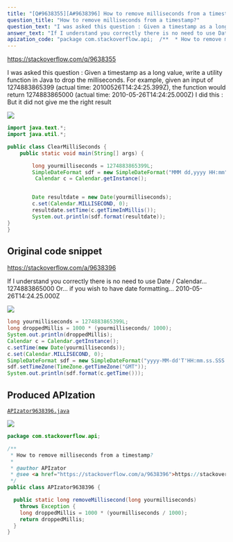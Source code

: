 ```yaml
---
title: "[Q#9638355][A#9638396] How to remove milliseconds from a timestamp?"
question_title: "How to remove milliseconds from a timestamp?"
question_text: "I was asked this question : Given a timestamp as a long value, write a utility function in Java to drop the milliseconds. For example, given an input of 1274883865399 (actual time: 20100526T14:24:25.399Z), the function would return 1274883865000 (actual time: 2010-05-26T14:24:25.000Z) I did this : But it did not give me the right result"
answer_text: "If I understand you correctly there is no need to use Date / Calendar... 1274883865000 Or... if you wish to have date formatting... 2010-05-26T14:24.25.000Z"
apization_code: "package com.stackoverflow.api;  /**  * How to remove milliseconds from a timestamp?  *  * @author APIzator  * @see <a href=\"https://stackoverflow.com/a/9638396\">https://stackoverflow.com/a/9638396</a>  */ public class APIzator9638396 {    public static long removeMillisecond(long yourmilliseconds)     throws Exception {     long droppedMillis = 1000 * (yourmilliseconds / 1000);     return droppedMillis;   } }"
---
```


https://stackoverflow.com/q/9638355

I was asked this question :
Given a timestamp as a long value, write a utility function in Java to drop the milliseconds.
For example, given an input of 1274883865399 (actual time: 20100526T14:24:25.399Z), the
function would return 1274883865000 (actual time: 2010-05-26T14:24:25.000Z)
I did this :
But it did not give me the right result


<div class="code-logo"><img src="/stackoverflow.png" /></div>

```java
import java.text.*;
import java.util.*;

public class ClearMilliSeconds {
    public static void main(String[] args) {   

        long yourmilliseconds = 1274883865399L;
        SimpleDateFormat sdf = new SimpleDateFormat("MMM dd,yyyy HH:mm");
         Calendar c = Calendar.getInstance();


        Date resultdate = new Date(yourmilliseconds);
        c.set(Calendar.MILLISECOND, 0);
        resultdate.setTime(c.getTimeInMillis());
        System.out.println(sdf.format(resultdate)); 
}
}
```


## Original code snippet

https://stackoverflow.com/a/9638396

If I understand you correctly there is no need to use Date / Calendar...
1274883865000
Or... if you wish to have date formatting...
2010-05-26T14:24.25.000Z

<div class="code-logo"><img src="/stackoverflow.png" /></div>

```java
long yourmilliseconds = 1274883865399L;
long droppedMillis = 1000 * (yourmilliseconds/ 1000);    
System.out.println(droppedMillis);
Calendar c = Calendar.getInstance();
c.setTime(new Date(yourmilliseconds));
c.set(Calendar.MILLISECOND, 0);
SimpleDateFormat sdf = new SimpleDateFormat("yyyy-MM-dd'T'HH:mm.ss.SSS'Z'");
sdf.setTimeZone(TimeZone.getTimeZone("GMT"));
System.out.println(sdf.format(c.getTime()));
```

## Produced APIzation

[`APIzator9638396.java`](https://github.com/pasqualesalza/apization-temp/raw/main/data/search/APIzator9638396.java)

<div class="code-logo"><img src="/apizator.png" /></div>

```java
package com.stackoverflow.api;

/**
 * How to remove milliseconds from a timestamp?
 *
 * @author APIzator
 * @see <a href="https://stackoverflow.com/a/9638396">https://stackoverflow.com/a/9638396</a>
 */
public class APIzator9638396 {

  public static long removeMillisecond(long yourmilliseconds)
    throws Exception {
    long droppedMillis = 1000 * (yourmilliseconds / 1000);
    return droppedMillis;
  }
}

```